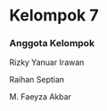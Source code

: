 <h1>Kelompok 7</h1>
<h3>Anggota Kelompok</h3>
<p>Rizky Yanuar Irawan</p>
<p>Raihan Septian</p>
<p>M. Faeyza Akbar</p>
